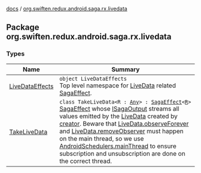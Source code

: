 [docs](../index.md) / [org.swiften.redux.android.saga.rx.livedata](./index.md)

## Package org.swiften.redux.android.saga.rx.livedata

### Types

| Name | Summary |
|---|---|
| [LiveDataEffects](-live-data-effects/index.md) | `object LiveDataEffects`<br>Top level namespace for [LiveData](#) related [SagaEffect](../org.swiften.redux.saga.common/-saga-effect/index.md). |
| [TakeLiveData](-take-live-data/index.md) | `class TakeLiveData<R : `[`Any`](https://kotlinlang.org/api/latest/jvm/stdlib/kotlin/-any/index.html)`> : `[`SagaEffect`](../org.swiften.redux.saga.common/-saga-effect/index.md)`<`[`R`](-take-live-data/index.md#R)`>`<br>[SagaEffect](../org.swiften.redux.saga.common/-saga-effect/index.md) whose [ISagaOutput](../org.swiften.redux.saga.common/-i-saga-output/index.md) streams all values emitted by the [LiveData](#) created by [creator](-take-live-data/creator.md). Beware that [LiveData.observeForever](#) and [LiveData.removeObserver](#) must happen on the main thread, so we use [AndroidSchedulers.mainThread](#) to ensure subscription and unsubscription are done on the correct thread. |
